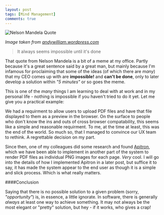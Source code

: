 ```yaml
---
layout: post
tags: [Mind Management]
comments: true
---
```


![Nelson Mandela Quote](https://andywilliam.files.wordpress.com/2013/12/nelson.jpg)

*Image taken from [andywilliam.wordpress.com](https://andywilliam.wordpress.com)*

> It always seems impossible until it's done


That quote from Nelson Mandela is a bit of a meme at my office. Partly because it's a great sentence said by a great man, but mainly because I'm infamous for proclaiming that some of the ideas (of which there are *many*) that my CEO comes up with are **impossible!** and **can't be done**, only to later develop a solution within *"5 minutes"* or so goes the meme.

This is one of the *many* things I am learning to deal with at work and in my personal life - nothing is impossible if you haven't tried to do it yet. Let me give you a practical example:

We had a requirment to allow users to upload PDF files and have that file displayed to them as a preview in the browser. On the surface to people who don't know the ins and outs of cross browser compatability, this seems like a simple and reasonable requirment. To me, at the time at least, this was the end of the world. So much so, that I managed to convince our UX team to rethink. A regrettable decision on my part.

Since then, one of my colleagues did some research and found [Apitron](http://www.apitron.com/), which we have been able to implement in another part of the system to render PDF files as individual PNG images for each page. *Very* cool. I will go into the details of how I implemented Apitron in a later post, but suffice it to say, it has made the system appear to the end user as though it is a simple and slick process. Which is what really matters.

####Conclusion

Saying that there is no possible solution to a given problem (sorry, *"opportunity"*) is, in essence, a little ignorate. In software, there is generally *always* at least one way to achieve something. It may not always be the most elegant or "pretty" solution, but hey - if it works, who gives a crap!
